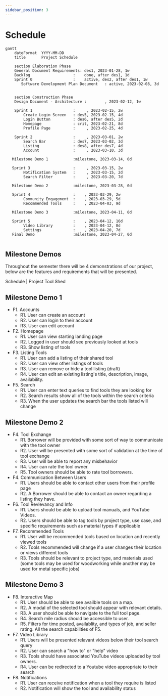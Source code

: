 ```yaml
---
sidebar_position: 3
---
```


# Schedule

```mermaid
gantt
    dateFormat  YYYY-MM-DD
    title       Project Schedule

    section Elaboration Phase
    General Document Requirements: des1, 2023-01-28, 1w
    Backlog                   :    done, after des1, 1d
    Sprint 0                  :    active, des2, after des1, 1w
       Software Development Plan Document   : active, 2023-02-08, 3d
      

    section Construction Phase
    Design Document - Architecture :        , 2023-02-12, 1w
    
    Sprint 1                  :     , 2023-02-15, 2w
        Create Login Screen   : des5, 2023-02-15, 4d
        Login Button          : des6, after des5, 2d
        Homepage              : crit, 2023-02-21, 8d
        Profile Page          :     , 2023-02-25, 4d
    
    Sprint 2                  :     , 2023-03-01, 2w
        Search Bar            : des7, 2023-03-02, 3d
        Listing               : des8, after des7, 4d
        Account               :     , 2023-03-10, 3d
  
   Milestone Demo 1           :milestone, 2023-03-14, 0d
   
   Sprint 3                   :     , 2023-03-15, 2w
        Notification System   :     , 2023-03-15, 2d
        Search Filter         :     , 2023-03-20, 7d
   
   Milestone Demo 2           :milestone, 2023-03-28, 0d
   
   Sprint 4                   :    , 2023-03-29, 2w
        Community Engagement  :    , 2023-03-29, 5d
        Recommended Tools     :    , 2023-04-03, 9d
   
   Milestone Demo 3           :milestone, 2023-04-11, 0d
   
   Sprint 5                   :    , 2023-04-12, 16d
        Video Library         :    , 2023-04-12, 8d
        Settings              :    , 2023-04-20, 7d
   Final Demo                 :milestone, 2023-04-27, 0d
   
```
## Milestone Demos
Throughout the semester there will be 4 demonstrations of our project, below are the features and requirements that will be presented.

Schedule | Project Tool Shed

## Milestone Demo 1
- F1. Accounts
    - R1. User can create an account
    - R2. User can login to their account
    - R3. User can edit account 
- F2. Homepage
    - R1. User can view starting landing page
    - R2. Logged in user should see previously looked at tools
    - R3. Show listing of tools 
- F3. Listing Tools
    - R1. User can add a listing of their shared tool
    - R2. User can view other listings of tools
    - R3. User can remove or hide a tool listing (draft) 
    - R4. User can edit an existing listing's title, description, image, availability.
- F5. Search
    - R1. User can enter text queries to find tools they are looking for
    - R2. Search results show all of the tools within the search criteria
    - R3. When the user updates the search bar the tools listed will change


## Milestone Demo 2
- F4. Tool Exchange
    - R1. Borrower will be provided with some sort of way to communicate with the tool owner
    - R2. User will be presented with some sort of validation at the time of tool exchange
    - R3. User will be able to report any misbehavior
    - R4. User can rate the tool owner.
    - R5. Tool owners should be able to rate tool borrowers.
- F4. Communication Between Users
    - R1. Users should be able to contact other users from their profile page
    - R2. A Borrower should be able to contact an owner regarding a listing they have.
- F6. Tool Revlevancy and Info
    - R1. Users should be able to upload tool manuals, and YouTube Videos.
    - R2. Users should be able to tag tools by project type, use case, and specific requirements such as material types if applicable
- F7. Recommended Tools
   - R1. User will be recommended tools based on location and recently viewed tools
   - R2. Tools recommended will change if a user changes their location or views different tools
   - R3. Tools should be relevant to project type, and materials used (some tools may be used for woodworking while another may be used for metal specific jobs)

## Milestone Demo 3
- F8. Interactive Map
    - R1. User should be able to see availble tools on a map.
    - R2. A modal of the selected tool should appear with relevant details.
    - R3. A user should be able to navigate to the full tool page.
    - R4. Search mile radius should be accessible to user.
    - R5. Filters  for time posted, availablity, and types of job, and seller rating. All the search capabilities of F5. 
- F7. Video Library
    - R1. Users will be presented relavant videos below their tool search query 
    - R2. User can search a "how to" or "help" video
    - R3. Tools should have associated YouTube videos uploaded by tool owners. 
    - R4. User can be redirected to a Youtube video appropriate to their search
- F8. Notifications
    - R1. User can receive notification when a tool they require is listed
    - R2. Notification will show the tool and availability status 